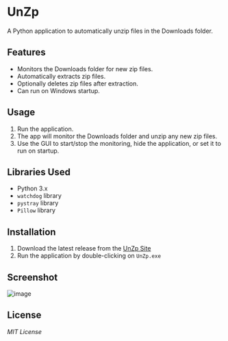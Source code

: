 # UnZp

A Python application to automatically unzip files in the Downloads folder.

## Features

- Monitors the Downloads folder for new zip files.
- Automatically extracts zip files.
- Optionally deletes zip files after extraction.
- Can run on Windows startup.

## Usage

1. Run the application.
2. The app will monitor the Downloads folder and unzip any new zip files.
3. Use the GUI to start/stop the monitoring, hide the application, or set it to run on startup.

## Libraries Used

- Python 3.x
- `watchdog` library
- `pystray` library
- `Pillow` library

## Installation

1. Download the latest release from the [UnZp Site](https://ben-blance.github.io/unzp_site/UnZp.html)
2. Run the application by double-clicking on `UnZp.exe`

## Screenshot

![image](https://github.com/ben-blance/UnZp/assets/147723363/920859c3-f244-4bcc-b2ef-b90ec1db5fc4)


## License

*MIT License*
